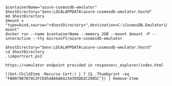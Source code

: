﻿````
$containerName="azure-cosmosdb-emulator"
$hostDirectory="$env:LOCALAPPDATA\azure-cosmosdb-emulator.hostd"
md $hostDirectory
$mount = "type=bind,source="+$hostDirectory+",destination=C:\CosmosDB.Emulator\bind-mount"
docker run --name $containerName --memory 2GB --mount $mount -P --interactive --tty microsoft/azure-cosmosdb-emulator
````

````
$hostDirectory="$env:LOCALAPPDATA\azure-cosmosdb-emulator.hostd"
cd $hostDirectory
.\importcert.ps1
````
`
https://<emulator endpoint provided in response>/_explorer/index.html
`

````
((Get-ChildItem -Recurse Cert:) | ? {$_.Thumbprint -eq "FB007987B70C2FCE854A66A84234395DD2C29A5C"}) | Remove-Item
````